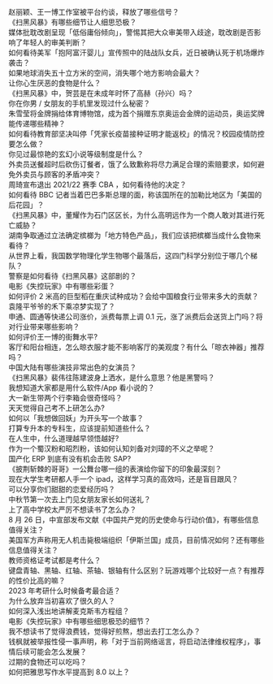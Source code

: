 赵丽颖、王一博工作室被平台约谈，释放了哪些信号？  
《扫黑风暴》有哪些细节让人细思恐极？  
媒体批耽改剧呈现「低俗庸俗倾向」，警惕其把大众审美带入歧途，耽改剧是否影响了年轻人的审美判断？  
如何看待美军「抱阿富汗婴儿」宣传照中的陆战队女兵，近日被确认死于机场爆炸袭击？  
如果地球消失五十立方米的空间，消失哪个地方影响会最大？  
让你心生厌恶的食物是什么？  
《扫黑风暴》中，贺芸是在未成年时怀了高赫（孙兴）吗？  
你在你男 / 女朋友的手机里发现过什么秘密？  
朱雪莹将金牌捐给体育博物馆，成为首个捐赠东京奥运会金牌的运动员，奥运奖牌能传递哪些精神？  
如何看待教育部坚决叫停「凭家长疫苗接种证明才能返校」的情况？校园疫情防控要怎么做？  
你见过最惊艳的玄幻小说等级制度是什么？  
外卖员送餐超时后砍伤订餐者，饿了么致歉称将尽力满足合理的索赔要求，如何避免外卖员与顾客的矛盾冲突？  
周琦宣布退出 2021/22 赛季 CBA ，如何看待他的决定？  
如何看待 BBC 记者当着巴巴多斯总理的面，称该国所在的加勒比地区为「美国的后花园」？  
《扫黑风暴》中，董耀作为石门区区长，为什么高明远作为一个商人敢对其进行死亡威胁？  
湖南争取通过立法确定槟榔为「地方特色产品」，我们应该把槟榔当成什么食物来看待？  
从世界上看，我国数学物理化学生物哪个最落后，这四门科学分别位于哪几个梯队？  
警察是如何看待《扫黑风暴》这部剧的？  
电影《失控玩家》中有哪些彩蛋？  
如何评价 2 米高的巨型稻在重庆试种成功？会给中国粮食行业带来多大的贡献？袁隆平爷爷的禾下乘凉梦实现了？  
申通、圆通等快递公司涨价，派费每票上调 0.1 元，涨了派费后会送货上门吗？将对行业带来哪些影响？  
如何评价王一博的街舞水平?  
客厅和阳台相连，怎么晾衣服才能不影响客厅的美观度？有什么「晾衣神器」推荐吗？  
中国大陆有哪些演技非常出色的女演员？  
《扫黑风暴》裴伟往陈建波身上洒水，是什么意思？他是黑警吗？  
我想知道大家都是用什么软件/App 看小说的？  
大一新生带两个行李箱会很奇怪吗？  
天天觉得自己考不上研怎么办?  
如何以「我想做回妖」为开头写一个故事？  
打算专升本的专科生，应该提前知道些什么？  
在人生中，什么道理越早领悟越好?  
作为一个蜀汉粉和昭烈粉，该如何认知刘备对刘璋的不义之举呢？  
国产化 ERP 到底有没有机会击败 SAP?  
《披荆斩棘的哥哥》一公舞台哪一组的表演给你留下的印象最深刻？  
现在大学生考研都人手一个 ipad，这样学习真的高效吗，还是盲目跟风？  
可以分享你们甜甜的恋爱经历吗？  
中秋节第一次去上门见女朋友家长如何送礼？  
上了高中学校太严厉不想读书了怎么办？  
8 月 26 日，中宣部发布文献《中国共产党的历史使命与行动价值》，有哪些信息值得关注？  
美国军方声称用无人机击毙极端组织「伊斯兰国」成员，目前情况如何？还有哪些信息值得关注？  
教师资格证考试都是考什么？  
键盘青轴、黑轴、红轴、茶轴、银轴有什么区别？玩游戏哪个比较好一点？有推荐的性价比高的嘛？  
2023 年考研什么时候备考最合适？  
为什么放弃当初喜欢了很久的人？  
如何深入浅出地讲解麦克斯韦方程组？  
电影《失控玩家》中有哪些细思极恐的细节？  
我不想读书了觉得浪费钱，觉得好煎熬，想出去打工怎么办？  
钱枫就被举报性侵一事声明，称「对于当前网络谣言，将启动法律维权程序」，事情后续可能会怎么发展？  
过期的食物还可以吃吗？  
如何把雅思写作水平提高到 8.0 以上？  
